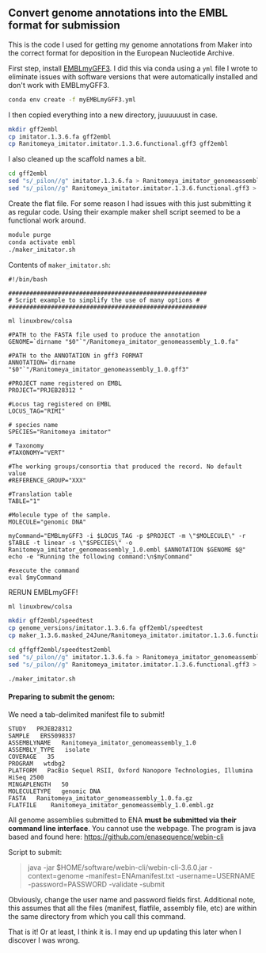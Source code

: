 ## Convert genome annotations into the EMBL format for submission

This is the code I used for getting my genome annotations from Maker into the correct format for deposition in the European Nucleotide Archive.

First step, install [EMBLmyGFF3](https://github.com/NBISweden/EMBLmyGFF3). I did this via conda using a `yml` file I wrote to eliminate issues with software versions that were automatically installed and don't work with EMBLmyGFF3.

```bash
conda env create -f myEMBLmyGFF3.yml
```



I then copied everything into a new directory, juuuuuust in case.

```bash
mkdir gff2embl
cp imitator.1.3.6.fa gff2embl
cp Ranitomeya_imitator.imitator.1.3.6.functional.gff3 gff2embl
```

I also cleaned up the scaffold names a bit.

```bash
cd gff2embl
sed "s/_pilon//g" imitator.1.3.6.fa > Ranitomeya_imitator_genomeassembly_1.0.fa
sed "s/_pilon//g" Ranitomeya_imitator.imitator.1.3.6.functional.gff3 > Ranitomeya_imitator_genomeassembly_1.0.gff3
```

Create the flat file. For some reason I had issues with this just submitting it as regular code. Using their example maker shell script seemed to be a functional work around.

```bash
module purge
conda activate embl
./maker_imitator.sh
```

Contents of `maker_imitator.sh`:

```
#!/bin/bash

########################################################
# Script example to simplify the use of many options #
########################################################

ml linuxbrew/colsa

#PATH to the FASTA file used to produce the annotation
GENOME=`dirname "$0"`"/Ranitomeya_imitator_genomeassembly_1.0.fa"

#PATH to the ANNOTATION in gff3 FORMAT
ANNOTATION=`dirname "$0"`"/Ranitomeya_imitator_genomeassembly_1.0.gff3"

#PROJECT name registered on EMBL
PROJECT="PRJEB28312 "

#Locus tag registered on EMBL
LOCUS_TAG="RIMI"

# species name
SPECIES="Ranitomeya imitator"

# Taxonomy
#TAXONOMY="VERT"

#The working groups/consortia that produced the record. No default value
#REFERENCE_GROUP="XXX"

#Translation table
TABLE="1"

#Molecule type of the sample.
MOLECULE="genomic DNA"

myCommand="EMBLmyGFF3 -i $LOCUS_TAG -p $PROJECT -m \"$MOLECULE\" -r $TABLE -t linear -s \"$SPECIES\" -o Ranitomeya_imitator_genomeassembly_1.0.embl $ANNOTATION $GENOME $@"
echo -e "Running the following command:\n$myCommand"

#execute the command
eval $myCommand

```
        
        
 RERUN EMBLmyGFF!
 
 ```bash
 ml linuxbrew/colsa
 
mkdir gff2embl/speedtest
cp genome_versions/imitator.1.3.6.fa gff2embl/speedtest
cp maker_1.3.6.masked_24June/Ranitomeya_imitator.imitator.1.3.6.functional.gff3 gff2embl/speedtest

cd gffgff2embl/speedtest2embl
sed "s/_pilon//g" imitator.1.3.6.fa > Ranitomeya_imitator_genomeassembly_1.0.fa
sed "s/_pilon//g" Ranitomeya_imitator.imitator.1.3.6.functional.gff3 > Ranitomeya_imitator_genomeassembly_1.0.gff3

./maker_imitator.sh
```
        
        
        
        
#### Preparing to submit the genom:

We need a tab-delimited manifest file to submit!

```
STUDY   PRJEB28312
SAMPLE   ERS5098337
ASSEMBLYNAME   Ranitomeya_imitator_genomeassembly_1.0
ASSEMBLY_TYPE	isolate
COVERAGE   35
PROGRAM   wtdbg2
PLATFORM   PacBio Sequel RSII, Oxford Nanopore Technologies, Illumina HiSeq 2500
MINGAPLENGTH   50
MOLECULETYPE   genomic DNA
FASTA   Ranitomeya_imitator_genomeassembly_1.0.fa.gz
FLATFILE	Ranitomeya_imitator_genomeassembly_1.0.embl.gz	
```

All genome assemblies submitted to ENA **must be submitted via their command line interface**. You cannot use the webpage. The program is java based and found here: https://github.com/enasequence/webin-cli

Script to submit:

> java -jar $HOME/software/webin-cli/webin-cli-3.6.0.jar -context=genome -manifest=ENAmanifest.txt -username=USERNAME -password=PASSWORD -validate -submit

Obviously, change the user name and password fields first. Additional note, this assumes that all the files (manifest, flatfile, assembly file, etc) are within the same directory from which you call this command.

That is it! Or at least, I think it is. I may end up updating this later when I discover I was wrong.

